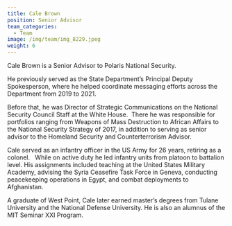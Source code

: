```yaml
---
title: Cale Brown
position: Senior Advisor
team_categories:
  - Team
image: /img/team/img_8229.jpeg
weight: 6
---
```

Cale Brown is a Senior Advisor to Polaris National Security.  

He previously served as the State Department’s Principal Deputy Spokesperson, where he helped coordinate messaging efforts across the Department from 2019 to 2021. 

Before that, he was Director of Strategic Communications on the National Security Council Staff at the White House.  There he was responsible for portfolios ranging from Weapons of Mass Destruction to African Affairs to the National Security Strategy of 2017, in addition to serving as senior advisor to the Homeland Security and Counterterrorism Advisor.

Cale served as an infantry officer in the US Army for 26 years, retiring as a colonel.   While on active duty he led infantry units from platoon to battalion level. His assignments included teaching at the United States Military Academy, advising the Syria Ceasefire Task Force in Geneva, conducting peacekeeping operations in Egypt, and combat deployments to Afghanistan. 

A graduate of West Point, Cale later earned master’s degrees from Tulane University and the National Defense University. He is also an alumnus of the MIT Seminar XXI Program.